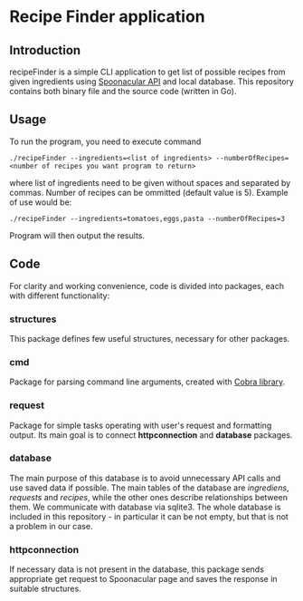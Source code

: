 # Recipe Finder application
## Introduction
recipeFinder is a simple CLI application to get list of possible recipes from given ingredients using [Spoonacular API](https://spoonacular.com/food-api/) and local database. This repository contains both binary file and the source code (written in Go).
## Usage
To run the program, you need to execute command
```
./recipeFinder --ingredients=<list of ingredients> --numberOfRecipes=<number of recipes you want program to return>
```
where list of ingredients need to be given without spaces and separated by commas. Number of recipes can be ommitted (default value is 5). Example of use would be:
```
./recipeFinder --ingredients=tomatoes,eggs,pasta --numberOfRecipes=3
```
Program will then output the results.
## Code
For clarity and working convenience, code is divided into packages, each with different functionality:
### structures
This package defines few useful structures, necessary for other packages.
### cmd
Package for parsing command line arguments, created with [Cobra library](https://github.com/spf13/cobra).
### request
Package for simple tasks operating with user's request and formatting output. Its main goal is to connect **httpconnection** and **database** packages.
### database
The main purpose of this database is to avoid unnecessary API calls and use saved data if possible. The main tables of the database are _ingrediens_, _requests_ and _recipes_, while the other ones describe relationships between them. We communicate with database via sqlite3. The whole database is included in this repository - in particular it can be not empty, but that is not a problem in our case.
### httpconnection
If necessary data is not present in the database, this package sends appropriate get request to Spoonacular page and saves the response in suitable structures.
